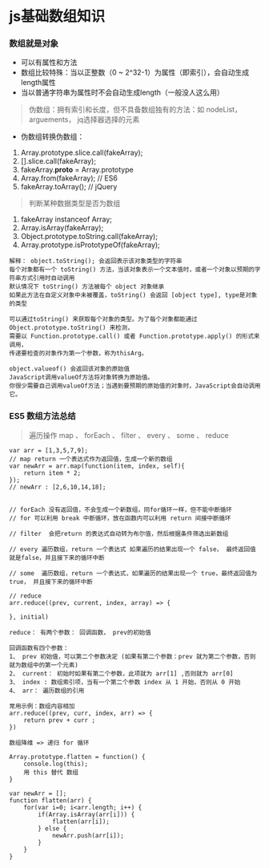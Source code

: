 
# js基础数组知识

### 数组就是对象
- 可以有属性和方法
- 数组比较特殊：当以正整数（0 ~ 2^32-1）为属性（即索引），会自动生成length属性
- 当以普通字符串为属性时不会自动生成length（一般没人这么用）

> 伪数组：拥有索引和长度，但不具备数组独有的方法：如 nodeList，arguements， jq选择器选择的元素
- 伪数组转换伪数组： 
1. Array.prototype.slice.call(fakeArray);
2. [].slice.call(fakeArray);
3. fakeArray.__proto__ = Array.prototype
4. Array.from(fakeArray);  // ES6
5. fakeArray.toArray(); // jQuery

> 判断某种数据类型是否为数组
1. fakeArray instanceof Array;
2. Array.isArray(fakeArray);
3. Object.prototype.toString.call(fakeArray);
4. Array.prototype.isPrototypeOf(fakeArray);

```
解释： object.toString(); 会返回表示该对象类型的字符串
每个对象都有一个 toString() 方法，当该对象表示一个文本值时，或者一个对象以预期的字符串方式引用时自动调用
默认情况下 toString() 方法被每个 object 对象继承
如果此方法在自定义对象中未被覆盖，toString() 会返回 [object type], type是对象的类型
```

```
可以通过toString() 来获取每个对象的类型。为了每个对象都能通过 Object.prototype.toString() 来检测，
需要以 Function.prototype.call() 或者 Function.prototype.apply() 的形式来调用，
传递要检查的对象作为第一个参数，称为thisArg。
```

```
object.valueof() 会返回该对象的原始值
JavaScript调用valueOf方法将对象转换为原始值。
你很少需要自己调用valueOf方法；当遇到要预期的原始值的对象时，JavaScript会自动调用它。

```

### ES5 数组方法总结
> 遍历操作 map 、 forEach 、 filter 、 every 、 some 、 reduce

```
var arr = [1,3,5,7,9];
// map return 一个表达式作为返回值，生成一个新的数组
var newArr = arr.map(function(item, index, self){
    return item * 2;
});
// newArr : [2,6,10,14,18];


// forEach 没有返回值，不会生成一个新数组，同for循环一样，但不能中断循环
// for 可以利用 break 中断循环，放在函数内可以利用 return 间接中断循环

// filter  会把return 的表达式自动转为布尔值，然后根据条件筛选出新数组

// every 遍历数组，return 一个表达式 如果遍历的结果出现一个 false， 最终返回值就是false，并且接下来的循环中断

// some  遍历数组，return 一个表达式，如果遍历的结果出现一个 true，最终返回值为 true， 并且接下来的循环中断

// reduce  
arr.reduce((prev, current, index, array) => {
    
}, initial)

reduce： 有两个参数： 回调函数， prev的初始值

回调函数有四个参数：
1、 prev 初始值，可以第二个参数决定 (如果有第二个参数：prev 就为第二个参数，否则就为数组中的第一个元素)
2、 current： 初始时如果有第二个参数，此项就为 arr[1] ,否则就为 arr[0]
3、 index : 数组索引项，当有一个第二个参数 index 从 1 开始，否则从 0 开始
4、 arr： 遍历数组的引用

常用示例：数组内容相加
arr.reduce((prev, curr, index, arr) => {
    return prev + curr ;
})

数组降维 => 递归 for 循环

Array.prototype.flatten = function() {
    console.log(this);
    用 this 替代 数组
}

var newArr = [];
function flatten(arr) {
    for(var i=0; i<arr.length; i++) {
        if(Array.isArray(arr[i])) {
            flatten(arr[i]);
        } else {
            newArr.push(arr[i]);
        }
    }
}


```
